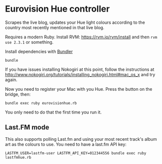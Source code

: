 Eurovision Hue controller
=========================

Scrapes the live blog, updates your Hue light colours according to the country
most recently mentioned in that live blog.

Requires a modern Ruby. Install RVM: https://rvm.io/rvm/install and then
`rvm use 2.3.1` or something.

Install dependencies with [Bundler](https://bundler.io)

    bundle

If you have issues installing Nokogiri at this point, follow the instructions
at http://www.nokogiri.org/tutorials/installing_nokogiri.html#mac_os_x
and try again.

Now you need to register your Mac with you Hue. Press the button on the
bridge, then:

    bundle exec ruby eurovisionhue.rb

You only need to do that the first time you run it.

Last.FM mode
------------

This also supports polling Last.fm and using your most recent track's album
art as the colours to use. You need to have a last.fm API key:

    LASTFM_USER=lastfm-user LASTFM_API_KEY=012344556 bundle exec ruby lastfmhue.rb
